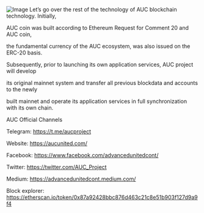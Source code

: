 ![Image](https://miro.medium.com/v2/resize:fit:1100/format:webp/1*fZl89qm8dRid1Utv8lNiAg.png)
Let’s go over the rest of the technology of AUC blockchain technology. Initially, 

AUC coin was built according to Ethereum Request for Comment 20 and AUC coin,

 the fundamental currency of the AUC ecosystem, was also issued on the ERC-20 basis. 
 
Subsequently, prior to launching its own application services, AUC project will develop 

its original mainnet system and transfer all previous blockdata and accounts to the newly

 built mainnet and operate its application services in full synchronization with its own chain.


AUC Official Channels

Telegram: https://t.me/aucproject

Website: https://aucunited.com/

Facebook: https://www.facebook.com/advancedunitedcont/

Twitter: https://twitter.com/AUC_Project

Medium: https://advancedunitedcont.medium.com/

Block explorer: https://etherscan.io/token/0x87a92428bbc876d463c21c8e51b903f127d9a9f4
